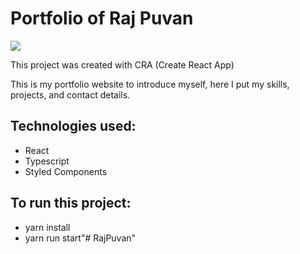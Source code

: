 # Portfolio of Raj Puvan

<img src ="https://github.com/Coderaj/Coderaj/blob/5920a79f4c5977332a67caf91125241cf0fc46b5/www.rajpuvan.in.png" />
 
This project was created with CRA (Create React App)

This is my portfolio website to introduce myself, here I put my skills, projects, and contact details.

## Technologies used:
- React
- Typescript
- Styled Components
 
## To run this project:
- yarn install
- yarn run start"# RajPuvan" 
